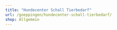 ```yaml
---
title: "Hundecenter Schall Tierbedarf"
url: /goeppingen/hundecenter-schall-tierbedarf/
shop: Allgemein
---
```

